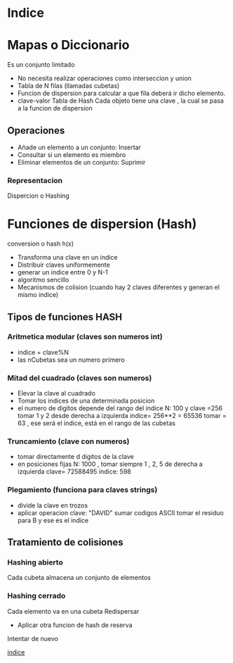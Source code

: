 # Indice

# Mapas o Diccionario
Es un conjunto limitado
- No necesita realizar operaciones como interseccion y union
- Tabla de N filas (llamadas cubetas)
- Funcion de dispersion para calcular a que fila deberá ir dicho elemento.
- clave-valor
Tabla de Hash
Cada objeto tiene una clave , la cual se pasa a la funcion de dispersion

## Operaciones
- Añade un elemento  a un conjunto: Insertar
- Consultar si un elemento es miembro
- Eliminar elementos de un conjunto: Suprimir

### Representacion
Dispercion o Hashing

# Funciones de dispersion (Hash)
conversion o hash h(x)
- Transforma una clave en un indice
- Distribuir claves uniformemente 
- generar un indice entre 0 y N-1
- algoritmo sencillo
- Mecanismos de colision (cuando hay 2 claves diferentes y generan el mismo indice)

## Tipos de funciones HASH

### Aritmetica modular (claves son numeros int)
- indice = clave%N
- las nCubetas sea un numero primero


### Mitad del cuadrado (claves son numeros)
- Elevar la clave al cuadrado
- Tomar los indices de una determinada posicion
- el numero de digitos depende del rango del indice
   N: 100 y clave =256
   tomar 1 y 2 desde derecha a izquierda
   indice= 256**2 = 65536 
   tomar = 63 , ese será el indice, está en el rango de las cubetas

### Truncamiento  (clave con numeros)
- tomar directamente d digitos de la clave
- en posiciones fijas
  N: 1000 , tomar siempre 1 , 2, 5 de derecha a izquierda
  clave= 72588495 
  indice: 598

### Plegamiento (funciona para claves strings)
- divide la clave en trozos
- aplicar operacion
  clave: "DAVID"
  sumar codigos ASCII
  tomar el residuo para B y ese es el indice

## Tratamiento de colisiones
### Hashing abierto

Cada cubeta almacena un conjunto de elementos
### Hashing cerrado 

Cada elemento va en una cubeta
Redispersar
- Aplicar otra funcion de hash de reserva

Intentar de nuevo

[indice](#indice)